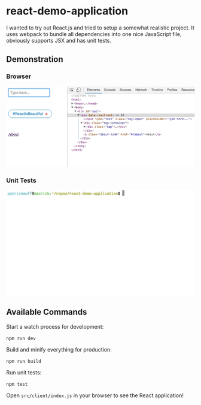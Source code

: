 # react-demo-application

I wanted to try out React.js and tried to setup a somewhat realistic project. It uses webpack to bundle all dependencies into one nice JavaScript file, obviously supports JSX and has unit tests.

## Demonstration

### Browser

![demo video](demo.gif)

### Unit Tests

![demo video unit tests](unittests.gif)

## Available Commands

Start a watch process for development:

```
npm run dev
```

Build and minify everything for production:

```
npm run build
```

Run unit tests:

```
npm test
```

Open `src/client/index.js` in your browser to see the React application!

